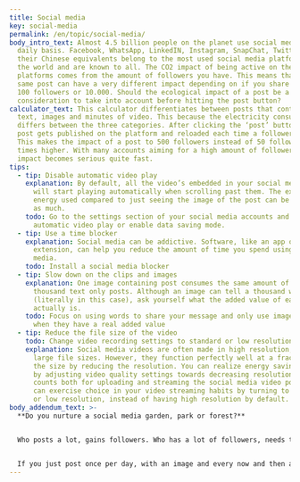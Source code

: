 ```yaml
---
title: Social media
key: social-media
permalink: /en/topic/social-media/
body_intro_text: Almost 4.5 billion people on the planet use social media on a
  daily basis. Facebook, WhatsApp, LinkedIN, Instagram, SnapChat, Twitter and
  their Chinese equivalents belong to the most used social media platforms in
  the world and are known to all. The CO2 impact of being active on these
  platforms comes from the amount of followers you have. This means that the
  same post can have a very different impact depending on if you share it with
  100 followers or 10.000. Should the ecological impact of a post be a
  consideration to take into account before hitting the post button?
calculator_text: This calculator differentiates between posts that contain only
  text, images and minutes of video. This because the electricity consumed
  differs between the three categories. After clicking the ‘post’ button, your
  post gets published on the platform and reloaded each time a follower sees it.
  This makes the impact of a post to 500 followers instead of 50 followers - 10
  times higher. With many accounts aiming for a high amount of followers, the
  impact becomes serious quite fast.
tips:
  - tip: Disable automatic video play
    explanation: By default, all the video’s embedded in your social media feeds
      will start playing automatically when scrolling past them. The extra
      energy used compared to just seeing the image of the post can be up to 10x
      as much.
    todo: Go to the settings section of your social media accounts and disable
      automatic video play or enable data saving mode.
  - tip: Use a time blocker
    explanation: Social media can be addictive. Software, like an app or browser
      extension, can help you reduce the amount of time you spend using social
      media.
    todo: Install a social media blocker
  - tip: Slow down on the clips and images
    explanation: One image containing post consumes the same amount of energy as a
      thousand text only posts. Although an image can tell a thousand words
      (literally in this case), ask yourself what the added value of each image
      actually is.
    todo: Focus on using words to share your message and only use images or clips
      when they have a real added value
  - tip: Reduce the file size of the video
    todo: Change video recording settings to standard or low resolution
    explanation: Social media videos are often made in high resolution, resulting in
      large file sizes. However, they function perfectly well at a fraction of
      the size by reducing the resolution. You can realize energy savings just
      by adjusting video quality settings towards decreasing resolution. This
      counts both for uploading and streaming the social media video post. You
      can exercise choice in your video streaming habits by turning to standard
      or low resolution, instead of having high resolution by default.
body_addendum_text: >-
  **Do you nurture a social media garden, park or forest?**


  Who posts a lot, gains followers. Who has a lot of followers, needs to post a lot. That is, in a nutshell, how the algorithmic strategy of social media platforms work. The goal is to have as many people as possible on the platform, for as long as possible. And they are succeeding quite well. Each day we spend almost 2.5 hours on social media. If we continue in the same pace; posting, scrolling, liking and commenting takes up almost 6 years of our life between the age of 16 and 70.


  If you just post once per day, with an image and every now and then a short video clip to your 100 friends and family members following you, you will need to plant 1 tree a year in your garden to compensate for this behavior. If you do the same but with 10.000 followers, it becomes a small park with 141 new trees each year. And if you have the same habit with 350.000 followers on your account, you will need to double the amount of trees in the Vondelpark, 5.000 trees,  each year to offset your personal impact. You can imagine which social media influencers need to fill forests with their activities.
---
```

